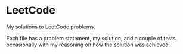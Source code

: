 # LeetCode

My solutions to LeetCode problems.

Each file has a problem statement, my solution, and a couple of tests, occasionally with my reasoning on how the 
solution was achieved.
